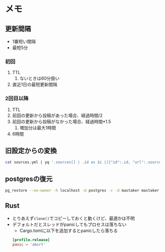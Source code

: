 # メモ

## 更新間隔

* 1番短い間隔
* 最短5分

### 初回
1. TTL
   1. ないときは60分扱い
2. 直近1日の最短更新間隔

### 2回目以降

1. TTL
2. 前回の更新から投稿があった場合、経過時間/2
4. 前回の更新から投稿がなかった場合、経過時間*1.5
   1. 増加分は最大1時間
5. 6時間


## 旧設定からの変換

```sh
cat sources.yml | yq '.sources[] | .id as $i |[{"id":.id, "url":.source.feed, "token":.dest.mastodon.token, "tag":{"always":[], "ignore":.source.remote_keyword.ignore, "replace":.source.remote_keyword.replace_rules, "xpath":.source.remote_xpath_tags}}]'
```

## postgresの復元

```sh
pg_restore --no-owner -h localhost -U postgres -c -d mastaker mastaker.dump
```

## Rust

* とりあえず`clone()`でコピーしておくと動くけど、最適かは不明
* デフォルトだとスレッドがpanicしてもプロセスは落ちない
  * Cargo.tomlに以下を追加するとpanicしたら落ちる
   ```toml
   [profile.release]
   panic = 'abort'
   ```